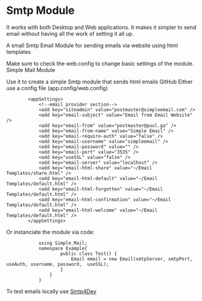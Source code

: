# Smtp Module

It works with both Desktop and Web applications. It makes it simpler to send email without having all the work of setting it all up.

A small Smtp Email Module for sending emails via website using html templates

Make sure to check the web.config to change basic settings of the module.
Simple Mail Module

Use it to create a simple Smtp module that sends html emails 
GitHub
Either use a config file (app.config/web.config)

            <appSettings>
                <!--email provider section-->
                <add key="siteadmin" value="postmaster@simpleemail.com" />
                <add key="email-subject" value="Email from Email Website" />
                <add key="email-from" value="postmaster@puul.ga" />
                <add key="email-from-name" value="Simple Email" />
                <add key="email-require-auth" value="false" />
                <add key="email-username" value="simpleemail" />
                <add key="email-password" value="" />
                <add key="email-port" value="3535" />
                <add key="useSSL" value="false" />
                <add key="email-server" value="localhost" />
                <add key="email-html-share" value="~/Email Templates/share.html" />
                <add key="email-html-default" value="~/Email Templates/default.html" />
                <add key="email-html-forgotten" value="~/Email Templates/default.html" />
                <add key="email-html-confirmation" value="~/Email Templates/default.html" />
                <add key="email-html-welcome" value="~/Email Templates/default.html" />
            </appSettings>
            
Or instanciate the module via code:

                using Simple_Mail;
                namespace Example{
                        public class Test() {
                            Email email = new Email(smtpServer, smtpPort, useAuth, username, password,  useSSL);
                        }
                    }
                }
                

To test emails locally use
[Smtp4Dev](https://smtp4dev.codeplex.com/)
